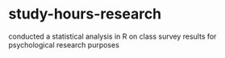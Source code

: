 # study-hours-research
conducted a statistical analysis in R on class survey results for psychological research purposes
